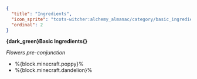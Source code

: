```json
{
  "title": "Ingredients",
  "icon_sprite": "tcots-witcher:alchemy_almanac/category/basic_ingredients",
  "ordinal": 2
}
```

**{dark_green}Basic Ingredients{}**


*Flowers pre-conjunction*
- %{block.minecraft.poppy}%
- %{block.minecraft.dandelion}%